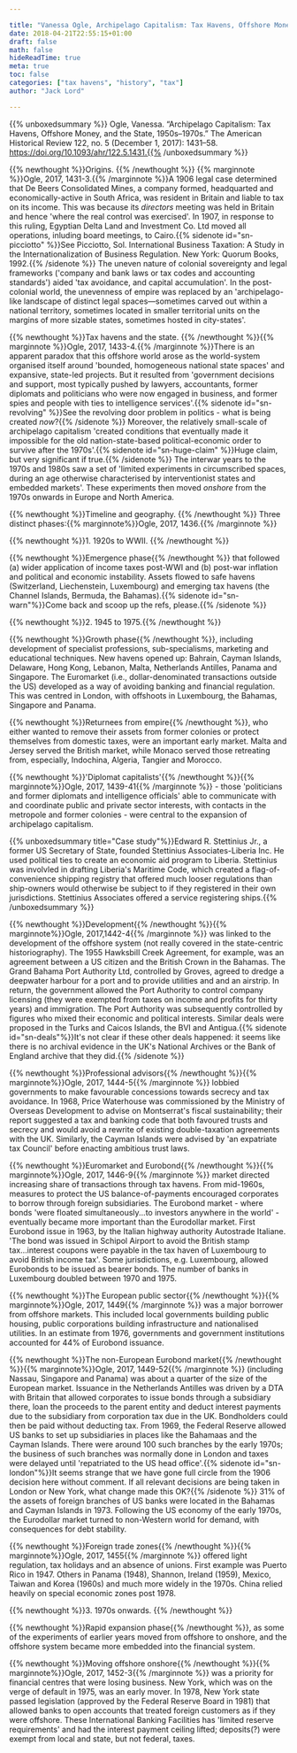 ```yaml
---

title: "Vanessa Ogle, Archipelago Capitalism: Tax Havens, Offshore Money and the State, 1950s-1970s"
date: 2018-04-21T22:55:15+01:00
draft: false
math: false
hideReadTime: true 
meta: true
toc: false
categories: ["tax havens", "history", "tax"]
author: "Jack Lord"

---
```


{{% unboxedsummary %}} Ogle, Vanessa. “Archipelago Capitalism: Tax Havens, Offshore Money, and the State, 1950s–1970s.” The American Historical Review 122, no. 5 (December 1, 2017): 1431–58. https://doi.org/10.1093/ahr/122.5.1431.{{% /unboxedsummary %}}

{{% newthought %}}Origins. {{% /newthought %}} {{% marginnote %}}Ogle, 2017, 1431-3.{{% /marginnote %}}A 1906 legal case determined that De Beers Consolidated Mines, a company formed, headquarted and economically-active in South Africa, was resident in Britain and liable to tax on its income. This was because its *directors* meeting was held in Britain and hence 'where the real control was exercised'. In 1907, in response to this ruling, Egyptian Delta Land and Investment Co. Ltd moved all operations, inluding board meetings, to Cairo.{{% sidenote id="sn-picciotto" %}}See Picciotto, Sol. International Business Taxation: A Study in the Internationalization of Business Regulation. New York: Quorum Books, 1992.{{% /sidenote %}} The uneven nature of colonial sovereignty and legal frameworks ('company and bank laws or tax codes and accounting standards') aided 'tax avoidance, and capital accumulation'. In the post-colonial world, the unevenness of empire was replaced by an 'archipelago-like landscape of distinct legal spaces—sometimes carved out within a national territory, sometimes located in smaller territorial units on the margins of more sizable states, sometimes hosted in city-states'.

{{% newthought %}}Tax havens and the state. {{% /newthought %}}{{% marginnote %}}Ogle, 2017, 1433-4.{{% /marginnote %}}There is an apparent paradox that this offshore world arose as the world-system organised itself around 'bounded, homogeneous national state spaces' and expansive, state-led projects. But it resulted from 'government decisions and support, most typically pushed by lawyers, accountants, former diplomats and politicians who were now engaged in business, and former spies and people with ties to intelligence services'.{{% sidenote id="sn-revolving" %}}See the revolving door problem in politics - what is being created *now*?{{% /sidenote %}} Moreover, the relatively small-scale of archipelago capitalism 'created conditions that eventually made it impossible for the old nation-state-based political-economic order to survive after the 1970s'.{{% sidenote id="sn-huge-claim" %}}Huge claim, but very significant if true.{{% /sidenote %}} The interwar years to the 1970s and 1980s saw a set of 'limited experiments in circumscribed spaces, during an age otherwise characterised by interventionist states and embedded markets'. These experiments then moved *onshore* from the 1970s onwards in Europe and North America.

{{% newthought %}}Timeline and geography. {{% /newthought %}} Three distinct phases:{{% marginnote%}}Ogle, 2017, 1436.{{% /marginnote %}}  


{{% newthought %}}1\. 1920s to WWII. {{% /newthought %}}

{{% newthought %}}Emergence phase{{% /newthought %}} that followed (a) wider application of income taxes post-WWI and (b) post-war inflation and political and economic instability. Assets flowed to safe havens (Switzerland, Liechenstein, Luxembourg) and emerging tax havens (the Channel Islands, Bermuda, the Bahamas).{{% sidenote id="sn-warn"%}}Come back and scoop up the refs, please.{{% /sidenote %}} 

{{% newthought %}}2\. 1945 to 1975.{{% /newthought %}}

{{% newthought %}}Growth phase{{% /newthought %}}, including development of specialist professions, sub-specialisms, marketing and educational techniques. New havens opened up: Bahrain, Cayman Islands, Delaware, Hong Kong, Lebanon, Malta, Netherlands Antilles, Panama and Singapore. The Euromarket (i.e., dollar-denominated transactions outside the US) developed as a way of avoiding banking and financial regulation. This was centred in London, with offshoots in Luxembourg, the Bahamas, Singapore and Panama.

{{% newthought %}}Returnees from empire{{% /newthought %}}, who either wanted to remove their assets from former colonies or protect themselves from domestic taxes, were an important early market. Malta and Jersey served the British market, while Monaco served those retreating from, especially, Indochina, Algeria, Tangier and Morocco.

{{% newthought %}}'Diplomat capitalists'{{% /newthought %}}{{% marginnote%}}Ogle, 2017, 1439-41{{% /marginnote %}}  - those 'politicians and former diplomats and intelligence officials' able to  communicate with and coordinate public and private sector interests, with contacts in the metropole and former colonies - were central to the expansion of archipelago capitalism.

{{% unboxedsummary title="Case study"%}}Edward R. Stettinius Jr., a former US Secretary of State, founded Stettinius Associates-Liberia Inc. He used political ties to create an economic aid program to Liberia. Stettinius was involvled in drafting Liberia's Maritime Code, which created a flag-of-convenience shipping registry that offered much looser regulations than ship-owners would otherwise be subject to if they registered in their own jurisdictions. Stettinius Associates offered a service registering ships.{{% /unboxedsummary %}}

{{% newthought %}}Development{{% /newthought %}}{{% marginnote%}}Ogle, 2017,1442-4{{% /marginnote %}}  was linked to the development of the offshore system (not really covered in the state-centric historiography). The 1955 Hawksbill Creek Agreement, for example, was an agreement between a US citizen and the British Crown in the Bahamas. The Grand Bahama Port Authority Ltd, controlled by Groves, agreed to dredge a deepwater harbour for a port and to provide utilities and and an airstrip. In return, the government allowed the Port Authority to control company licensing (they were exempted from taxes on income and profits for thirty years) and immigration. The Port Authority was subsequently controlled by figures who mixed their economic and political interests. Similar deals were proposed in the Turks and Caicos Islands, the BVI and Antigua.{{% sidenote id="sn-deals"%}}It's not clear if these other deals happened: it seems like there is no archival evidence in the UK's National Archives or the Bank of England archive that they did.{{% /sidenote %}}

{{% newthought %}}Professional advisors{{% /newthought %}}{{% marginnote%}}Ogle, 2017, 1444-5{{% /marginnote %}}  lobbied governments to make favourable concessions towards secrecy and tax avoidance. In 1968, Price Waterhouse was commissioned by the Ministry of Overseas Development to advise on Montserrat's fiscal sustainability; their report suggested a tax and banking code that both favoured trusts and secrecy and would avoid a rewrite of existing double-taxation agreements with the UK. Similarly, the Cayman Islands were advised by 'an expatriate tax Council' before enacting ambitious trust laws.

{{% newthought %}}Euromarket and Eurobond{{% /newthought %}}{{% marginnote%}}Ogle, 2017, 1446-9{{% /marginnote %}} market directed increasing share of transactions through tax havens. From mid-1960s, measures to protect the US balance-of-payments encouraged corporates to borrow through foreign subsidiaries. The Eurobond market - where bonds 'were floated simultaneously...to investors anywhere in the world' - eventually became more important than the Eurodollar market. First Eurobond issue in 1963, by the Italian highway authority Autostrade Italiane. 'The bond was issued in Schipol Airport to avoid the British stamp tax...interest coupons were payable in the tax haven of Luxembourg to avoid British income tax'. Some jurisdictions, e.g. Luxembourg, allowed Eurobonds to be issued as bearer bonds. The number of banks in Luxembourg doubled between 1970 and 1975. 

{{% newthought %}}The European public sector{{% /newthought %}}{{% marginnote%}}Ogle, 2017, 1449{{% /marginnote %}}  was a major borrower from offshore markets. This included local governments building public housing, public corporations building infrastructure and nationalised utilities. In an estimate from 1976, governments and government institutions accounted for 44% of Eurobond issuance.

{{% newthought %}}The non-European Eurobond market{{% /newthought %}}{{% marginnote%}}Ogle, 2017, 1449-52{{% /marginnote %}}  (including Nassau, Singapore and Panama) was about a quarter of the size of the European market. Issuance in the Netherlands Antilles was driven by a DTA with Britain that allowed corporates to issue bonds through a subsidiary there, loan the proceeds to the parent entity and deduct interest payments due to the subsidiary from corporation tax due in the UK. Bondholders could then be paid without deducting tax. From 1969, the Federal Reserve allowed US banks to set up subsidiaries in places like the Bahamaas and the Cayman Islands. There were around 100 such branches by the early 1970s; the business of such branches was normally done in London and taxes were delayed until 'repatriated to the US head office'.{{% sidenote id="sn-london"%}}It seems strange that we have gone full circle from the 1906 decision here without comment. If all relevant decisions are being taken in London or New York, what change made this OK?{{% /sidenote %}}  31% of the assets of foreign branches of US banks were located in the Bahamas and Cayman Islands in 1973. Following the US economy of the early 1970s, the Eurodollar market turned to non-Western world for demand, with consequences for debt stability.

{{% newthought %}}Foreign trade zones{{% /newthought %}}{{% marginnote%}}Ogle, 2017, 1455{{% /marginnote %}} offered light regulation, tax holidays and an absence of unions. First example was Puerto Rico in 1947. Others in Panama (1948), Shannon, Ireland (1959), Mexico, Taiwan and Korea (1960s) and much more widely in the 1970s. China relied heavily on special economic zones post 1978.  

{{% newthought %}}3\. 1970s onwards. {{% /newthought %}}

{{% newthought %}}Rapid expansion phase{{% /newthought %}}, as some of the experiments of earlier years moved from offshore to onshore, and the offshore system became more embedded into the financial system.

{{% newthought %}}Moving offshore onshore{{% /newthought %}}{{% marginnote%}}Ogle, 2017, 1452-3{{% /marginnote %}}  was a priority for financial centres that were losing business. New York, which was on the verge of default in 1975, was an early mover. In 1978, New York state passed legislation (approved by the Federal Reserve Board in 1981) that allowed banks to open accounts that treated foreign customers as if they were offshore. These International Banking Facilities has 'limited reserve requirements' and had the interest payment ceiling lifted; deposits(?) were exempt from local and state, but not federal, taxes.   




